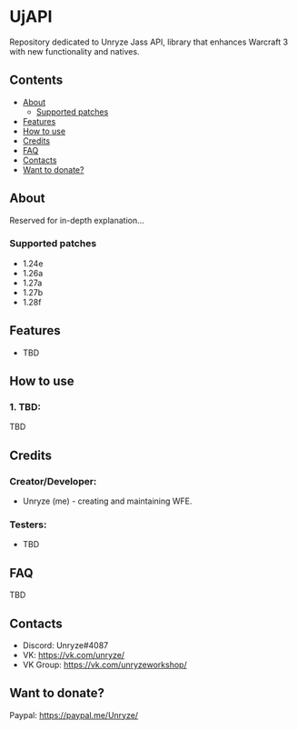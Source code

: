 # UjAPI
Repository dedicated to Unryze Jass API, library that enhances Warcraft 3 with new functionality and natives.

## Contents
- [About](#about)
  - [Supported patches](#supported-patches)
- [Features](#features)
- [How to use](#how-to-use)
- [Credits](#credits)
- [FAQ](#faq)
- [Contacts](#contacts)
- [Want to donate?](#want-to-donate-?)

## About

Reserved for in-depth explanation...

### Supported patches
* 1.24e
* 1.26a
* 1.27a
* 1.27b
* 1.28f

## Features
* TBD

## How to use

### 1. TBD:

TBD

## Credits

### Creator/Developer:
* Unryze (me) - creating and maintaining WFE.

### Testers:
* TBD

## FAQ

TBD

## Contacts

- Discord: Unryze#4087
- VK: https://vk.com/unryze/
- VK Group: https://vk.com/unryzeworkshop/

## Want to donate?

Paypal: https://paypal.me/Unryze/
